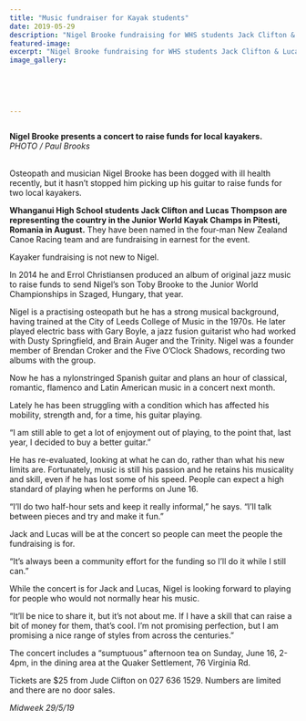 ```yaml
---
title: "Music fundraiser for Kayak students"
date: 2019-05-29
description: "Nigel Brooke fundraising for WHS students Jack Clifton & Lucas Thompson who will be representing NZ in the Junior World Kayak"
featured-image: 
excerpt: "Nigel Brooke fundraising for WHS students Jack Clifton & Lucas Thompson who will be representing NZ in the Junior World Kayak Champs in Pitesti, Romania in August."
image_gallery:
    
    
    
    
    
---
```


<p><img src="https://i.prcdn.co/img?regionKey=BHFW65BURWBP6QFKXgqeog%3d%3d" alt="" /></p>
<p><strong data-bind="text: imageTitle">Nigel Brooke presents a concert to raise funds for local kayakers.<br /></strong><em>PHOTO / Paul Brooks</em></p>
<p data-bind="text: $data"><br />Osteopath and musician Nigel Brooke has been dogged with ill health recently, but it hasn&rsquo;t stopped him picking up his guitar to raise funds for two local kayakers.</p>
<p data-bind="text: $data"><strong>Whanganui High School students Jack Clifton and Lucas Thompson are representing the country in the Junior World Kayak Champs in Pitesti, Romania in August.</strong> They have been named in the four-man New Zealand Canoe Racing team and are fundraising in earnest for the event.</p>
<p data-bind="text: $data">Kayaker fundraising is not new to Nigel.</p>
<p data-bind="text: $data">In 2014 he and Errol Christiansen produced an album of original jazz music to raise funds to send Nigel&rsquo;s son Toby Brooke to the Junior World Championships in Szaged, Hungary, that year.</p>
<p data-bind="text: $data">Nigel is a practising osteopath but he has a strong musical background, having trained at the City of Leeds College of Music in the 1970s. He later played electric bass with Gary Boyle, a jazz fusion guitarist who had worked with Dusty Springfield, and Brain Auger and the Trinity. Nigel was a founder member of Brendan Croker and the Five O&rsquo;Clock Shadows, recording two albums with the group.</p>
<p data-bind="text: $data">Now he has a nylonstringed Spanish guitar and plans an hour of classical, romantic, flamenco and Latin American music in a concert next month.</p>
<p data-bind="text: $data">Lately he has been struggling with a condition which has affected his mobility, strength and, for a time, his guitar playing.</p>
<p data-bind="text: $data">&ldquo;I am still able to get a lot of enjoyment out of playing, to the point that, last year, I decided to buy a better guitar.&rdquo;</p>
<p data-bind="text: $data">He has re-evaluated, looking at what he can do, rather than what his new limits are. Fortunately, music is still his passion and he retains his musicality and skill, even if he has lost some of his speed. People can expect a high standard of playing when he performs on June 16.</p>
<p data-bind="text: $data">&ldquo;I&rsquo;ll do two half-hour sets and keep it really informal,&rdquo; he says. &ldquo;I&rsquo;ll talk between pieces and try and make it fun.&rdquo;</p>
<p data-bind="text: $data">Jack and Lucas will be at the concert so people can meet the people the fundraising is for.</p>
<p data-bind="text: $data">&ldquo;It&rsquo;s always been a community effort for the funding so I&rsquo;ll do it while I still can.&rdquo;</p>
<p data-bind="text: $data">While the concert is for Jack and Lucas, Nigel is looking forward to playing for people who would not normally hear his music.</p>
<p data-bind="text: $data">&ldquo;It&rsquo;ll be nice to share it, but it&rsquo;s not about me. If I have a skill that can raise a bit of money for them, that&rsquo;s cool. I&rsquo;m not promising perfection, but I am promising a nice range of styles from across the centuries.&rdquo;</p>
<p data-bind="text: $data">The concert includes a &ldquo;sumptuous&rdquo; afternoon tea on Sunday, June 16, 2-4pm, in the dining area at the Quaker Settlement, 76 Virginia Rd.</p>
<p data-bind="text: $data">Tickets are $25 from Jude Clifton on 027 636 1529. Numbers are limited and there are no door sales.</p>
<p data-bind="text: $data"><em>Midweek 29/5/19</em></p>

